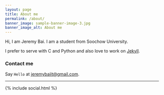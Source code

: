 ```yaml
---
layout: page
title: About me
permalink: /about/
banner_image: sample-banner-image-3.jpg
banner_image_alt: About me
---
```


Hi, I am Jeremy Bai. I am a student from Soochow University.

I prefer to serve with C and Python and also love to work 
on [Jekyll][jekyll].

### Contact me

Say `Hello` at jeremybaiit@gmail.com.

---

{% include social.html %}

[jekyll]: http://jekyllrb.com
